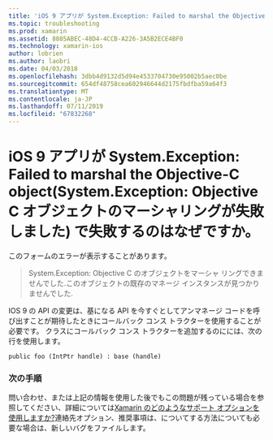 ```yaml
---
title: 'iOS 9 アプリが System.Exception: Failed to marshal the Objective-C object(System.Exception: Objective C オブジェクトのマーシャリングが失敗しました) で失敗するのはなぜですか。'
ms.topic: troubleshooting
ms.prod: xamarin
ms.assetid: 8805ABEC-48D4-4CCB-A226-3A5B2ECE4BF0
ms.technology: xamarin-ios
author: lobrien
ms.author: laobri
ms.date: 04/03/2018
ms.openlocfilehash: 3dbb4d9132d5d94e4533704730e95002b5aec0be
ms.sourcegitcommit: 654df48758cea602946644d2175fbdfba59a64f3
ms.translationtype: MT
ms.contentlocale: ja-JP
ms.lasthandoff: 07/11/2019
ms.locfileid: "67832268"
---
```

# <a name="why-does-my-ios-9-app-fail-with-systemexception-failed-to-marshal-the-objective-c-object"></a>iOS 9 アプリが System.Exception: Failed to marshal the Objective-C object(System.Exception: Objective C オブジェクトのマーシャリングが失敗しました) で失敗するのはなぜですか。

このフォームのエラーが表示することがあります。

> System.Exception: Objective C のオブジェクトをマーシャ リングできませんでした.このオブジェクトの既存のマネージ インスタンスが見つかりませんでした.

IOS 9 の API の変更は、基になる API を今すぐとしてアンマネージ コードを呼び出すことが期待したときにコールバック コンス トラクターを使用することが必要です。 クラスにコールバック コンス トラクターを追加するのにには、次の行を使用します。 

`public foo (IntPtr handle) : base (handle)` 

### <a name="next-steps"></a>次の手順

問い合わせ、または上記の情報を使用した後でもこの問題が残っている場合を参照してください、詳細については[Xamarin のどのようなサポート オプションを使用しますか?](~/cross-platform/troubleshooting/support-options.md)連絡先オプション、推奨事項は、についてする方法についても必要な場合は、新しいバグをファイルします。 

